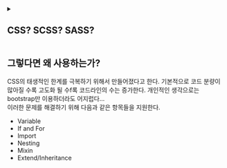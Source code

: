 <details>
<summary><h2>CSS? SCSS? SASS?</h2></summary>  

SCSS나 SASS는 CSS를 편리한 사용을 지원하고 확장판 기능을 제공한다.  
아래는 각각의 코드 스타일이다.

<details>
    <summary><H3>CSS 코드 스타일</H3></summary>

```css
.list {
    width: 100px;
    float: left;
}
  li {
      color: red;
  }
  li:last-child {
      margin-right: -10px;
  }
```

</details>

<details>
    <summary>SCSS 코드 스타일</summary>

```scss
.list {
width: 100px;
float: left;
li {
color: red;
&:last-child {
margin-right: -10px;
}
}
}
```

</details>

<details>
<summary>SASS 코드 스타일</summary>

```sass
.list
width: 100px
float: left
li
color: red
&:last-child
margin-right: -10px
```

</details>
</details>

## 그렇다면 왜 사용하는가?
CSS의 태생적인 한계를 극복하기 위해서 만들어졌다고 한다. 기본적으로 코드 분량이 많아질 수록 고도화 될 수f록 코드라인의 수는 증가한다. 개인적인 생각으로는 bootstrap만 이용하더라도 어지럽다...  
이러한 문제를 해결하기 위해 다음과 같은 항목들을 지원한다.  
<ul>
    <li>Variable</li>
    <li>If and For</li>
    <li>Import</li>
    <li>Nesting</li>
    <li>Mixin</li>
    <li>Extend/Inheritance</li>
</ul>
